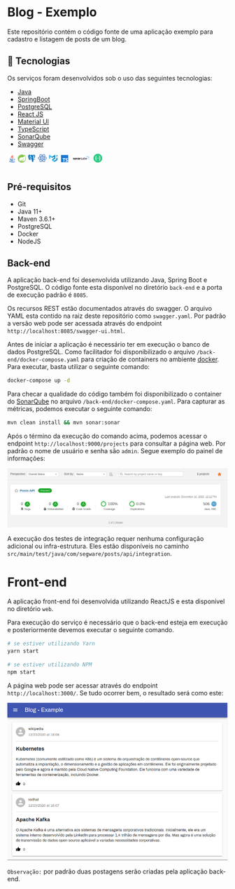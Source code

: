 # Blog - Exemplo

Este repositório contém o código fonte de uma aplicação exemplo para cadastro e listagem de posts de um blog.

## :rocket: Tecnologias

Os serviços foram desenvolvidos sob o uso das seguintes tecnologias:

- [Java](https://www.java.com/)
- [SpringBoot](https://spring.io/)
- [PostgreSQL](https://www.postgresql.org/)
- [React JS](https://reactjs.org/)
- [Material UI](https://material-ui.com/)
- [TypeScript](https://www.typescriptlang.org/)
- [SonarQube](https://www.sonarqube.org/)
- [Swagger](https://swagger.io/)

<a target="_blank" href="https://www.java.com/">
  <img align="left" alt="Java" width="22px" src="assets/java.svg" />
</a>
<a target="_blank" href="https://spring.io/">
  <img align="left" alt="Spring Boot" width="22px" src="assets/spring-boot.svg" />
</a>
<a target="_blank" href="https://www.postgresql.org/">
  <img align="left" alt="PostgreSQL" width="20px" src="assets/postgresql.svg" style="margin: 0px 3px 0px 2px" />
</a>
<a target="_blank" href="https://reactjs.org/">
  <img align="left" alt="React JS" width="20px" src="assets/react.svg" style="margin-left: 1px" />
</a>
<a target="_blank" href="https://material-ui.com/">
  <img align="left" alt="Material UI" width="20px" src="assets/material.png" style="margin: 0px 4px 0px 5px" />
</a>
<a target="_blank" href="https://www.typescriptlang.org/">
  <img align="left" alt="Typescript" width="22px" src="assets/typescript.svg" style="margin-left: 1px" />
</a>
<a target="_blank" href="https://www.sonarqube.org/">
  <img align="left" alt="SonarQube" width="46px" src="assets/sonarqube-logo.png" style="margin: 2px 4px 0px 4px" />
</a>
<a target="_blank" href="https://swagger.io/">
  <img align="left" alt="Swagger" width="20px" src="assets/swagger.png" style="margin: 0px 0px 0px 1px" />
</a>
<br>
<br>

## Pré-requisitos

- Git
- Java 11+
- Maven 3.6.1+
- PostgreSQL
- Docker
- NodeJS

## Back-end

A aplicação back-end foi desenvolvida utilizando Java, Spring Boot e PostgreSQL. O código fonte esta disponível no diretório `back-end` e a porta de execução padrão é `8085`.

Os recursos REST estão documentados através do swagger. O arquivo YAML esta contido na raiz deste repositório como `swagger.yaml`. Por padrão a versão web pode ser acessada através do endpoint `http://localhost:8085/swagger-ui.html`.

Antes de iniciar a aplicação é necessário ter em execução o banco de dados PostgreSQL. Como facilitador foi disponibilizado o arquivo `/back-end/docker-compose.yaml` para criação de containers no ambiente [docker](https://www.docker.com/). Para executar, basta utilizar o seguinte comando:

```bash
docker-compose up -d
```

Para checar a qualidade do código também foi disponibilizado o container do [SonarQube](https://www.sonarqube.org/) no arquivo `/back-end/docker-compose.yaml`. Para capturar as métricas, podemos executar o seguinte comando:

```bash
mvn clean install && mvn sonar:sonar
```

Após o término da execução do comando acima, podemos acessar o endpoint `http://localhost:9000/projects` para consultar a página web. Por padrão o nome de usuário e senha são `admin`. Segue exemplo do painel de informações:

![SonarQube](assets/sonarqube.png)

A execução dos testes de integração requer nenhuma configuração adicional ou infra-estrutura. Eles estão disponíveis no caminho `src/main/test/java/com/segware/posts/api/integration`.

# Front-end

A aplicação front-end foi desenvolvida utilizando ReactJS e esta disponível no diretório `web`.

Para execução do serviço é necessário que o back-end esteja em execução e posteriormente devemos executar o seguinte comando.

```bash
# se estiver utilizando Yarn
yarn start
```

```bash
# se estiver utilizando NPM
npm start
```

A página web pode ser acessar através do endpoint `http://localhost:3000/`. Se tudo ocorrer bem, o resultado será como este:

![](assets/layout.png)

`Observação:` por padrão duas postagens serão criadas pela aplicação back-end.
